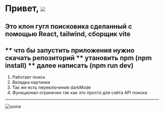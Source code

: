 # Привет,  ![](https://github.com/blackcater/blackcater/raw/main/images/Hi.gif) 
## Это клон гугл поисковика сделанный с помощью React, tailwind, сборщик vite 
** что бы запустить приложения нужно скачать репозиторий
** утановить npm (npm install)
** далее написать (npm run dev)
--------------------------------------------------------------------
1. Работает поиск 
2. Вкладка картинки 
3. Так же есть переключения darkMode 
4. Функционал ограничен так как это просто для сайта API поиска 
---------------------------------------------------------------------
![some](https://ibb.co/cN7yLBV)
